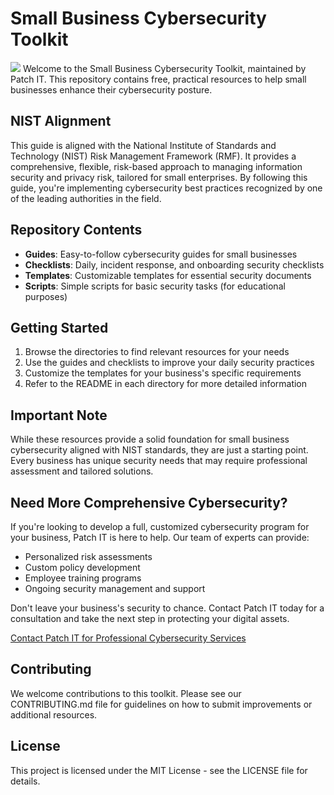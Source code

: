 # Small Business Cybersecurity Toolkit

![](https://komarev.com/ghpvc/?username=PatchITSolutions)
Welcome to the Small Business Cybersecurity Toolkit, maintained by Patch IT. This repository contains free, practical resources to help small businesses enhance their cybersecurity posture.

## NIST Alignment

This guide is aligned with the National Institute of Standards and Technology (NIST) Risk Management Framework (RMF). It provides a comprehensive, flexible, risk-based approach to managing information security and privacy risk, tailored for small enterprises. By following this guide, you're implementing cybersecurity best practices recognized by one of the leading authorities in the field.

## Repository Contents

- **Guides**: Easy-to-follow cybersecurity guides for small businesses
- **Checklists**: Daily, incident response, and onboarding security checklists
- **Templates**: Customizable templates for essential security documents
- **Scripts**: Simple scripts for basic security tasks (for educational purposes)

## Getting Started

1. Browse the directories to find relevant resources for your needs
2. Use the guides and checklists to improve your daily security practices
3. Customize the templates for your business's specific requirements
4. Refer to the README in each directory for more detailed information

## Important Note

While these resources provide a solid foundation for small business cybersecurity aligned with NIST standards, they are just a starting point. Every business has unique security needs that may require professional assessment and tailored solutions.

## Need More Comprehensive Cybersecurity?

If you're looking to develop a full, customized cybersecurity program for your business, Patch IT is here to help. Our team of experts can provide:

- Personalized risk assessments
- Custom policy development
- Employee training programs
- Ongoing security management and support

Don't leave your business's security to chance. Contact Patch IT today for a consultation and take the next step in protecting your digital assets.

[Contact Patch IT for Professional Cybersecurity Services](https://patchitsolutions.ca/lets-talk/)

## Contributing

We welcome contributions to this toolkit. Please see our CONTRIBUTING.md file for guidelines on how to submit improvements or additional resources.

## License

This project is licensed under the MIT License - see the LICENSE file for details.
